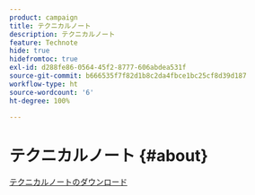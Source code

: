 ```yaml
---
product: campaign
title: テクニカルノート
description: テクニカルノート
feature: Technote
hide: true
hidefromtoc: true
exl-id: d288fe86-0564-45f2-8777-606abdea531f
source-git-commit: b666535f7f82d1b8c2da4fbce1bc25cf8d39d187
workflow-type: ht
source-wordcount: '6'
ht-degree: 100%

---
```


# テクニカルノート {#about}



[テクニカルノートのダウンロード](guidelines.pdf)
